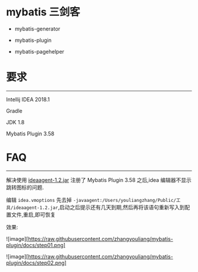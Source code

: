 mybatis 三剑客
====

- mybatis-generator

- mybatis-plugin

- mybatis-pagehelper


# 要求
----

Intellij IDEA 2018.1

Gradle

JDK 1.8 

Mybatis Plugin 3.58

# FAQ
---

解决使用 [ideaagent-1.2.jar](https://github.com/mrshawnho/ideaagent) 注册了 Mybatis Plugin 3.58 之后,idea 编辑器不显示跳转图标的问题.

编辑 `idea.vmoptions` 先去掉 `-javaagent:/Users/youliangzhang/Public/工具/ideaagent-1.2.jar`,启动之后提示还有几天到期,然后再将该语句重新写入到配置文件,重启,即可恢复

效果:

![image][https://raw.githubusercontent.com/zhangyouliang/mybatis-plugin/docs/step01.png]



![image][https://raw.githubusercontent.com/zhangyouliang/mybatis-plugin/docs/step02.png]





 